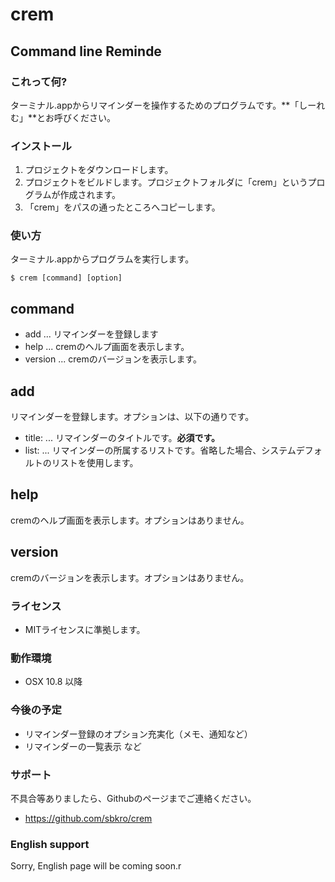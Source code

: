 # crem
## Command line Reminde

### これって何?
ターミナル.appからリマインダーを操作するためのプログラムです。**「しーれむ」**とお呼びください。

### インストール
1. プロジェクトをダウンロードします。
2. プロジェクトをビルドします。プロジェクトフォルダに「crem」というプログラムが作成されます。
3. 「crem」をパスの通ったところへコピーします。

### 使い方
ターミナル.appからプログラムを実行します。

```
$ crem [command] [option]
```
## command
* add ... リマインダーを登録します
* help ... cremのヘルプ画面を表示します。
* version ... cremのバージョンを表示します。

## add
リマインダーを登録します。オプションは、以下の通りです。
* title: ... リマインダーのタイトルです。**必須です。**
* list: ... リマインダーの所属するリストです。省略した場合、システムデフォルトのリストを使用します。

## help
cremのヘルプ画面を表示します。オプションはありません。

## version
cremのバージョンを表示します。オプションはありません。

### ライセンス
* MITライセンスに準拠します。

### 動作環境
* OSX 10.8 以降

### 今後の予定
* リマインダー登録のオプション充実化（メモ、通知など）
* リマインダーの一覧表示
など

### サポート
不具合等ありましたら、Githubのページまでご連絡ください。
* https://github.com/sbkro/crem

### English support
Sorry, English page will be coming soon.r

